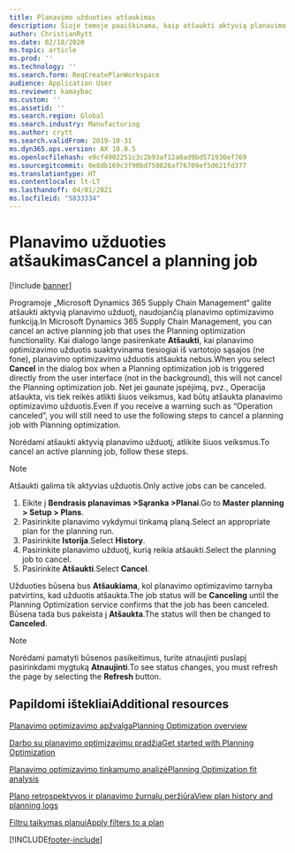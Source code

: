 ```yaml
---
title: Planavimo užduoties atšaukimas
description: Šioje temoje paaiškinama, kaip atšaukti aktyvią planavimo užduotį, naudojančią planavimo optimizavimo funkciją.
author: ChristianRytt
ms.date: 02/18/2020
ms.topic: article
ms.prod: ''
ms.technology: ''
ms.search.form: ReqCreatePlanWorkspace
audience: Application User
ms.reviewer: kamaybac
ms.custom: ''
ms.assetid: ''
ms.search.region: Global
ms.search.industry: Manufacturing
ms.author: crytt
ms.search.validFrom: 2019-10-31
ms.dyn365.ops.version: AX 10.0.5
ms.openlocfilehash: e9cf4902251c3c2b93af12a8ad9bd571930ef769
ms.sourcegitcommit: 0e8db169c3f90bd750826af76709ef5d621fd377
ms.translationtype: HT
ms.contentlocale: lt-LT
ms.lasthandoff: 04/01/2021
ms.locfileid: "5833334"
---
```

# <a name="cancel-a-planning-job"></a><span data-ttu-id="85878-103">Planavimo užduoties atšaukimas</span><span class="sxs-lookup"><span data-stu-id="85878-103">Cancel a planning job</span></span>

[!include [banner](../../includes/banner.md)]

<span data-ttu-id="85878-104">Programoje „Microsoft Dynamics 365 Supply Chain Management“ galite atšaukti aktyvią planavimo užduotį, naudojančią planavimo optimizavimo funkciją.</span><span class="sxs-lookup"><span data-stu-id="85878-104">In Microsoft Dynamics 365 Supply Chain Management, you can cancel an active planning job that uses the Planning optimization functionality.</span></span> <span data-ttu-id="85878-105">Kai dialogo lange pasirenkate **Atšaukti**, kai planavimo optimizavimo užduotis suaktyvinama tiesiogiai iš vartotojo sąsajos (ne fone), planavimo optimizavimo užduotis atšaukta nebus.</span><span class="sxs-lookup"><span data-stu-id="85878-105">When you select **Cancel** in the dialog box when a Planning optimization job is triggered directly from the user interface (not in the background), this will not cancel the Planning optimization job.</span></span> <span data-ttu-id="85878-106">Net jei gaunate įspėjimą, pvz., Operacija atšaukta, vis tiek reikės atlikti šiuos veiksmus, kad būtų atšaukta planavimo optimizavimo užduotis.</span><span class="sxs-lookup"><span data-stu-id="85878-106">Even if you receive a warning such as “Operation canceled”, you will still need to use the following steps to cancel a planning job with Planning optimization.</span></span>


<span data-ttu-id="85878-107">Norėdami atšaukti aktyvią planavimo užduotį, atlikite šiuos veiksmus.</span><span class="sxs-lookup"><span data-stu-id="85878-107">To cancel an active planning job, follow these steps.</span></span> 

> [!NOTE]
> <span data-ttu-id="85878-108">Atšaukti galima tik aktyvias užduotis.</span><span class="sxs-lookup"><span data-stu-id="85878-108">Only active jobs can be canceled.</span></span>

1. <span data-ttu-id="85878-109">Eikite į **Bendrasis planavimas \>Sąranka \>Planai**.</span><span class="sxs-lookup"><span data-stu-id="85878-109">Go to **Master planning \> Setup \> Plans**.</span></span>
2. <span data-ttu-id="85878-110">Pasirinkite planavimo vykdymui tinkamą planą.</span><span class="sxs-lookup"><span data-stu-id="85878-110">Select an appropriate plan for the planning run.</span></span>
3. <span data-ttu-id="85878-111">Pasirinkite **Istorija**.</span><span class="sxs-lookup"><span data-stu-id="85878-111">Select **History**.</span></span>
4. <span data-ttu-id="85878-112">Pasirinkite planavimo užduotį, kurią reikia atšaukti.</span><span class="sxs-lookup"><span data-stu-id="85878-112">Select the planning job to cancel.</span></span>
5. <span data-ttu-id="85878-113">Pasirinkite **Atšaukti**.</span><span class="sxs-lookup"><span data-stu-id="85878-113">Select **Cancel**.</span></span>

<span data-ttu-id="85878-114">Užduoties būsena bus **Atšaukiama**, kol planavimo optimizavimo tarnyba patvirtins, kad užduotis atšaukta.</span><span class="sxs-lookup"><span data-stu-id="85878-114">The job status will be **Canceling** until the Planning Optimization service confirms that the job has been canceled.</span></span> <span data-ttu-id="85878-115">Būsena tada bus pakeista į **Atšaukta**.</span><span class="sxs-lookup"><span data-stu-id="85878-115">The status will then be changed to **Canceled**.</span></span>

> [!NOTE]
> <span data-ttu-id="85878-116">Norėdami pamatyti būsenos pasikeitimus, turite atnaujinti puslapį pasirinkdami mygtuką **Atnaujinti**.</span><span class="sxs-lookup"><span data-stu-id="85878-116">To see status changes, you must refresh the page by selecting the **Refresh** button.</span></span>

## <a name="additional-resources"></a><span data-ttu-id="85878-117">Papildomi ištekliai</span><span class="sxs-lookup"><span data-stu-id="85878-117">Additional resources</span></span>

[<span data-ttu-id="85878-118">Planavimo optimizavimo apžvalga</span><span class="sxs-lookup"><span data-stu-id="85878-118">Planning Optimization overview</span></span>](planning-optimization-overview.md)

[<span data-ttu-id="85878-119">Darbo su planavimo optimizavimu pradžia</span><span class="sxs-lookup"><span data-stu-id="85878-119">Get started with Planning Optimization</span></span>](get-started.md)

[<span data-ttu-id="85878-120">Planavimo optimizavimo tinkamumo analizė</span><span class="sxs-lookup"><span data-stu-id="85878-120">Planning Optimization fit analysis</span></span>](planning-optimization-fit-analysis.md)

[<span data-ttu-id="85878-121">Plano retrospektyvos ir planavimo žurnalų peržiūra</span><span class="sxs-lookup"><span data-stu-id="85878-121">View plan history and planning logs</span></span>](plan-history-logs.md)

[<span data-ttu-id="85878-122">Filtrų taikymas planui</span><span class="sxs-lookup"><span data-stu-id="85878-122">Apply filters to a plan</span></span>](plan-filters.md)


[!INCLUDE[footer-include](../../../includes/footer-banner.md)]